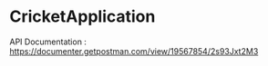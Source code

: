 # CricketApplication
API Documentation : https://documenter.getpostman.com/view/19567854/2s93Jxt2M3

